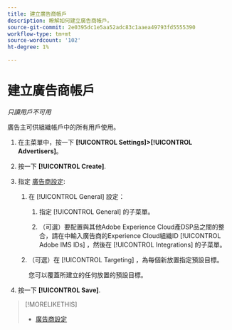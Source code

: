```yaml
---
title: 建立廣告商帳戶
description: 瞭解如何建立廣告商帳戶。
source-git-commit: 2e0395dc1e5aa52adc83c1aaea49793fd5555390
workflow-type: tm+mt
source-wordcount: '102'
ht-degree: 1%

---
```


# 建立廣告商帳戶

*只讀用戶不可用*

廣告主可供組織帳戶中的所有用戶使用。

1. 在主菜單中，按一下 **[!UICONTROL Settings]>[!UICONTROL Advertisers]**。

1. 按一下 **[!UICONTROL Create]**.

1. 指定 [廣告商設定](advertiser-settings.md):

   1. 在 [!UICONTROL General] 設定：

      1. 指定 [!UICONTROL General] 的子菜單。

      1. （可選）要配置與其他Adobe Experience Cloud產DSP品之間的整合，請在中輸入廣告商的Experience Cloud組織ID [!UICONTROL Adobe IMS IDs] ，然後在 [!UICONTROL Integrations] 的子菜單。
   1. （可選）在 [!UICONTROL Targeting] ，為每個新放置指定預設目標。

      您可以覆蓋所建立的任何放置的預設目標。


1. 按一下 **[!UICONTROL Save]**.

>[!MORELIKETHIS]
>
>* [廣告商設定](/help/dsp/admin/advertiser-settings.md)

